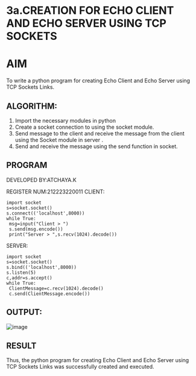 # 3a.CREATION FOR ECHO CLIENT AND ECHO SERVER USING TCP SOCKETS
# AIM
To write a python program for creating Echo Client and Echo Server using TCP
Sockets Links.
## ALGORITHM:
1. Import the necessary modules in python
2. Create a socket connection to using the socket module.
3. Send message to the client and receive the message from the client using the Socket module in
 server .
4. Send and receive the message using the send function in socket.
## PROGRAM
DEVELOPED BY:ATCHAYA.K


REGISTER NUM:212223220011
CLIENT:
```
import socket
s=socket.socket()
s.connect(('localhost',8000))
while True:
 msg=input("Client > ")
 s.send(msg.encode())
 print("Server > ",s.recv(1024).decode())
```
SERVER:
```
import socket
s=socket.socket()
s.bind(('localhost',8000))
s.listen(5)
c,addr=s.accept()
while True:
 ClientMessage=c.recv(1024).decode()
 c.send(ClientMessage.encode())
```


## OUTPUT:
![image](https://github.com/Atchayakunchithapatham/3a.Sockets_Creation_for_Echo_Client_and_Echo_Server/assets/144870744/9037bceb-a6f7-42a0-a589-f0544780a1ee)

## RESULT
Thus, the python program for creating Echo Client and Echo Server using TCP Sockets Links 
was successfully created and executed.
